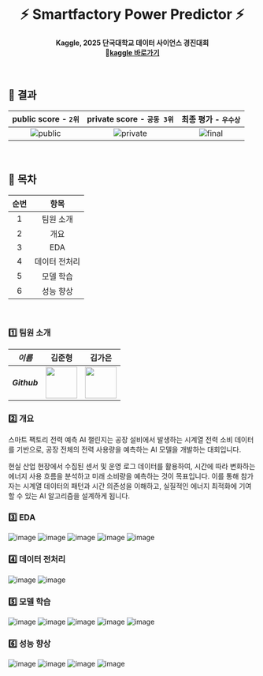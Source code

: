 <div align="center">
  <h1>⚡ Smartfactory Power Predictor ⚡</h1>
  <p>
    <strong>Kaggle, 2025 단국대학교 데이터 사이언스 경진대회</strong><br>
    <strong>🚀<a href="https://vata-fe.vercel.app/" target="_blank">kaggle 바로가기</a></strong>
  </p>
</div>

<br>

## 👑 결과
| public score - `2위` | private score - `공동 3위` | 최종 평가 - `우수상` |
|:--------------------:|:---------------------------:|:---------------------:|
| ![public](https://github.com/user-attachments/assets/c500f2ed-1a6f-4adb-9b4c-1972e6207cc2) | ![private](https://github.com/user-attachments/assets/f053baed-b61a-4d07-8913-4e50d32d3e59) | ![final](https://github.com/user-attachments/assets/d661e6e4-a2bc-461d-a35a-035b5d970860) |

<br>

## 📜 목차

| 순번 | 항목 |
| :-: | :-: |
| 1 | 팀원 소개 |
| 2 | 개요 |
| 3 | EDA |
| 4 | 데이터 전처리 |
| 5 | 모델 학습 |
| 6 | 성능 향상 |

<br>

### 1️⃣ 팀원 소개
| _이름_ | 김준형 | 김가은 |
|:-----:|:----:|:-----:|
| ___Github___ | <a href="https://github.com/JHZLO"><img src="https://avatars.githubusercontent.com/u/105791673?v=4" width="64" height="64"></a> | <a href="https://github.com/ganyaaaaa"><img src="https://avatars.githubusercontent.com/u/141535219?v=4" width="64" height="64"></a> |

### 2️⃣ 개요

스마트 팩토리 전력 예측 AI 챌린지는 공장 설비에서 발생하는 시계열 전력 소비 데이터를 기반으로, 공장 전체의 전력 사용량을 예측하는 AI 모델을 개발하는 대회입니다.

현실 산업 현장에서 수집된 센서 및 운영 로그 데이터를 활용하여, 시간에 따라 변화하는 에너지 사용 흐름을 분석하고 미래 소비량을 예측하는 것이 목표입니다. 이를 통해 참가자는 시계열 데이터의 패턴과 시간 의존성을 이해하고, 실질적인 에너지 최적화에 기여할 수 있는 AI 알고리즘을 설계하게 됩니다.

### 3️⃣ EDA
![image](https://github.com/user-attachments/assets/514d4a9b-b643-413d-a605-57d2261b8be3)
![image](https://github.com/user-attachments/assets/01548ae5-5581-4fac-aee2-f6fb4c3e561a)
![image](https://github.com/user-attachments/assets/8f9b7c70-53b4-427d-bb33-dc8e495485c4)
![image](https://github.com/user-attachments/assets/17299791-de3f-4f9a-9afe-a5b16f60e244)
![image](https://github.com/user-attachments/assets/6e5634fb-3478-44e0-b418-5b52e3b7aa69)

### 4️⃣ 데이터 전처리
![image](https://github.com/user-attachments/assets/2ec85198-7623-4fd3-a249-80190c9f5110)
![image](https://github.com/user-attachments/assets/9f7806f3-1428-4b05-8188-198a0e53bd66)


### 5️⃣ 모델 학습
![image](https://github.com/user-attachments/assets/a35b0c8a-a6ce-4f43-a0c4-c9e30a9e3708)
![image](https://github.com/user-attachments/assets/9f8b80ee-1676-4f3c-aa57-99ea58f0cd1d)
![image](https://github.com/user-attachments/assets/ffd14ced-f518-4c32-9424-7bc4e51dcb4d)
![image](https://github.com/user-attachments/assets/50498aca-db3e-4401-9f16-52ae5979c5fa)
![image](https://github.com/user-attachments/assets/6871cc42-2bab-4570-b241-39095be6d375)


### 6️⃣ 성능 향상
![image](https://github.com/user-attachments/assets/515d42e3-d4c4-446f-8df9-505dcffade36)
![image](https://github.com/user-attachments/assets/0ce8bd72-c6d8-4758-a80f-0189f0772713)
![image](https://github.com/user-attachments/assets/521ab024-d039-4f78-ae65-a7fb34c783d4)
![image](https://github.com/user-attachments/assets/f8ae6aba-23e0-4a0d-a282-5a6d5533ded1)



